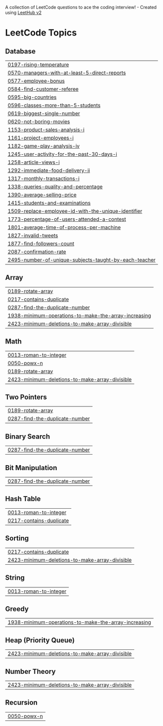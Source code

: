 A collection of LeetCode questions to ace the coding interview! - Created using [LeetHub v2](https://github.com/arunbhardwaj/LeetHub-2.0)
<!---LeetCode Topics Start-->
# LeetCode Topics
## Database
|  |
| ------- |
| [0197-rising-temperature](https://github.com/shinychristina/Leetcode/tree/master/0197-rising-temperature) |
| [0570-managers-with-at-least-5-direct-reports](https://github.com/shinychristina/Leetcode/tree/master/0570-managers-with-at-least-5-direct-reports) |
| [0577-employee-bonus](https://github.com/shinychristina/Leetcode/tree/master/0577-employee-bonus) |
| [0584-find-customer-referee](https://github.com/shinychristina/Leetcode/tree/master/0584-find-customer-referee) |
| [0595-big-countries](https://github.com/shinychristina/Leetcode/tree/master/0595-big-countries) |
| [0596-classes-more-than-5-students](https://github.com/shinychristina/Leetcode/tree/master/0596-classes-more-than-5-students) |
| [0619-biggest-single-number](https://github.com/shinychristina/Leetcode/tree/master/0619-biggest-single-number) |
| [0620-not-boring-movies](https://github.com/shinychristina/Leetcode/tree/master/0620-not-boring-movies) |
| [1153-product-sales-analysis-i](https://github.com/shinychristina/Leetcode/tree/master/1153-product-sales-analysis-i) |
| [1161-project-employees-i](https://github.com/shinychristina/Leetcode/tree/master/1161-project-employees-i) |
| [1182-game-play-analysis-iv](https://github.com/shinychristina/Leetcode/tree/master/1182-game-play-analysis-iv) |
| [1245-user-activity-for-the-past-30-days-i](https://github.com/shinychristina/Leetcode/tree/master/1245-user-activity-for-the-past-30-days-i) |
| [1258-article-views-i](https://github.com/shinychristina/Leetcode/tree/master/1258-article-views-i) |
| [1292-immediate-food-delivery-ii](https://github.com/shinychristina/Leetcode/tree/master/1292-immediate-food-delivery-ii) |
| [1317-monthly-transactions-i](https://github.com/shinychristina/Leetcode/tree/master/1317-monthly-transactions-i) |
| [1338-queries-quality-and-percentage](https://github.com/shinychristina/Leetcode/tree/master/1338-queries-quality-and-percentage) |
| [1390-average-selling-price](https://github.com/shinychristina/Leetcode/tree/master/1390-average-selling-price) |
| [1415-students-and-examinations](https://github.com/shinychristina/Leetcode/tree/master/1415-students-and-examinations) |
| [1509-replace-employee-id-with-the-unique-identifier](https://github.com/shinychristina/Leetcode/tree/master/1509-replace-employee-id-with-the-unique-identifier) |
| [1773-percentage-of-users-attended-a-contest](https://github.com/shinychristina/Leetcode/tree/master/1773-percentage-of-users-attended-a-contest) |
| [1801-average-time-of-process-per-machine](https://github.com/shinychristina/Leetcode/tree/master/1801-average-time-of-process-per-machine) |
| [1827-invalid-tweets](https://github.com/shinychristina/Leetcode/tree/master/1827-invalid-tweets) |
| [1877-find-followers-count](https://github.com/shinychristina/Leetcode/tree/master/1877-find-followers-count) |
| [2087-confirmation-rate](https://github.com/shinychristina/Leetcode/tree/master/2087-confirmation-rate) |
| [2495-number-of-unique-subjects-taught-by-each-teacher](https://github.com/shinychristina/Leetcode/tree/master/2495-number-of-unique-subjects-taught-by-each-teacher) |
## Array
|  |
| ------- |
| [0189-rotate-array](https://github.com/shinychristina/Leetcode/tree/master/0189-rotate-array) |
| [0217-contains-duplicate](https://github.com/shinychristina/Leetcode/tree/master/0217-contains-duplicate) |
| [0287-find-the-duplicate-number](https://github.com/shinychristina/Leetcode/tree/master/0287-find-the-duplicate-number) |
| [1938-minimum-operations-to-make-the-array-increasing](https://github.com/shinychristina/Leetcode/tree/master/1938-minimum-operations-to-make-the-array-increasing) |
| [2423-minimum-deletions-to-make-array-divisible](https://github.com/shinychristina/Leetcode/tree/master/2423-minimum-deletions-to-make-array-divisible) |
## Math
|  |
| ------- |
| [0013-roman-to-integer](https://github.com/shinychristina/Leetcode/tree/master/0013-roman-to-integer) |
| [0050-powx-n](https://github.com/shinychristina/Leetcode/tree/master/0050-powx-n) |
| [0189-rotate-array](https://github.com/shinychristina/Leetcode/tree/master/0189-rotate-array) |
| [2423-minimum-deletions-to-make-array-divisible](https://github.com/shinychristina/Leetcode/tree/master/2423-minimum-deletions-to-make-array-divisible) |
## Two Pointers
|  |
| ------- |
| [0189-rotate-array](https://github.com/shinychristina/Leetcode/tree/master/0189-rotate-array) |
| [0287-find-the-duplicate-number](https://github.com/shinychristina/Leetcode/tree/master/0287-find-the-duplicate-number) |
## Binary Search
|  |
| ------- |
| [0287-find-the-duplicate-number](https://github.com/shinychristina/Leetcode/tree/master/0287-find-the-duplicate-number) |
## Bit Manipulation
|  |
| ------- |
| [0287-find-the-duplicate-number](https://github.com/shinychristina/Leetcode/tree/master/0287-find-the-duplicate-number) |
## Hash Table
|  |
| ------- |
| [0013-roman-to-integer](https://github.com/shinychristina/Leetcode/tree/master/0013-roman-to-integer) |
| [0217-contains-duplicate](https://github.com/shinychristina/Leetcode/tree/master/0217-contains-duplicate) |
## Sorting
|  |
| ------- |
| [0217-contains-duplicate](https://github.com/shinychristina/Leetcode/tree/master/0217-contains-duplicate) |
| [2423-minimum-deletions-to-make-array-divisible](https://github.com/shinychristina/Leetcode/tree/master/2423-minimum-deletions-to-make-array-divisible) |
## String
|  |
| ------- |
| [0013-roman-to-integer](https://github.com/shinychristina/Leetcode/tree/master/0013-roman-to-integer) |
## Greedy
|  |
| ------- |
| [1938-minimum-operations-to-make-the-array-increasing](https://github.com/shinychristina/Leetcode/tree/master/1938-minimum-operations-to-make-the-array-increasing) |
## Heap (Priority Queue)
|  |
| ------- |
| [2423-minimum-deletions-to-make-array-divisible](https://github.com/shinychristina/Leetcode/tree/master/2423-minimum-deletions-to-make-array-divisible) |
## Number Theory
|  |
| ------- |
| [2423-minimum-deletions-to-make-array-divisible](https://github.com/shinychristina/Leetcode/tree/master/2423-minimum-deletions-to-make-array-divisible) |
## Recursion
|  |
| ------- |
| [0050-powx-n](https://github.com/shinychristina/Leetcode/tree/master/0050-powx-n) |
<!---LeetCode Topics End-->